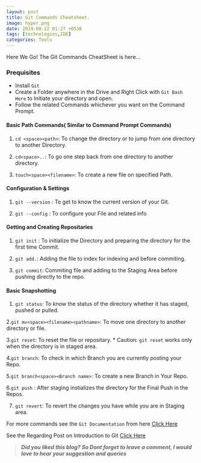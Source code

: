 ```yaml
---
layout: post
title: Git Commands Cheatsheet.
image: hyper.png
date: 2019-08-22 01:27 +0530
tags: [technologies,IDE]
categories: Tools
---
```



Here We Go! The Git Commands CheatSheet is here...


### Prequisites 

 * Install `Git` 
 * Create a Folder anywhere in the Drive and Right Click with `Git Bash Here` to Initiate your directory and open.
 * Follow the related Commands whichever you want on the Command Prompt.
 
 
 
 
#### Basic Path Commands( Similar to Command Prompt Commands)
 
 1. `cd <space><path>`: To change the directory or to jump from one directory to another Directory.
 
 2. `cd<space>..`: To go one step back from one directory to another directory.
 
 3. `touch<space><filename>`: To create a new file on specified Path.
 
 
#### Configuration & Settings
 
 1. `git --version` : To get to know the current version of your Git.
 
 2. `git --config` : To configure your File and related info
 
 
#### Getting and Creating Repositaries
 
 1. `git init` : To initialize the Directory and preparing the directory for the first time Commit.
 
 2. `git add.`: Adding the file to index for indexing and before commiting.
 
 3. `git commit`: Commiting file and adding to the Staging Area before pushing directly to the repo.
 
#### Basic Snapshotting
 
 1. `git status`: To know the status of the directory whether it has staged, pushed or pulled.
 
 2.`git mv<space><filename><pathname>`: To move one directory to another directory or file.
 
 3.`git reset`: To reset the file or repositary.
     * Caution: `git reset` works only when the directory is in staged area. 
 
 4.`git branch`: To check in which Branch you are currently posting your Repo.
 
 5.`git branch<space><Branch name>`: To create a new Branch in Your Repo.
 
 6.`git push` : After staging instializes the directory for the Final Push in the Repos.
 
 7. `git revert`: To revert the changes you have while you are in Staging area.
 
 
 For more commands see the `Git Documentation` from here [Click Here](https://git-scm.com/docs)
 
 
 See the Regarding Post on Introduction to Git [Click Here](https://codewithdev.me/2019/08/15/How-to-use-git/)
 
 
   >_**Did you liked this blog? So Dont forget to leave a comment, I would love to hear your suggestion and queries**_
